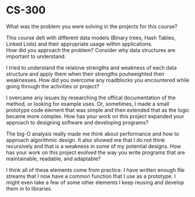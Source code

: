 # CS-300
What was the problem you were solving in the projects for this course?

This course delt with different data models (Binary trees, Hash Tables, Linked Lists) and their appropriate 
usage within applications.     
How did you approach the problem? Consider why data structures are important to understand.

I tried to understand the relatove strengths and weakness of each data structure and apply them when their 
strengths poutweighted their weaknesses.
How did you overcome any roadblocks you encountered while going through the activities or project?

I overcame any issues by researching the offical documentation of the method, or looking for example uses. Or, sometimes, 
I made a small prototype code element that was simple and then extended that as the logic became more complex.
How has your work on this project expanded your approach to designing software and developing programs?

The big-O analysis really made me think about performance and how to approach algorithmic design. It also showed me that I 
do not think recursively and that is a weakness in some of my potential designs.
How has your work on this project evolved the way you write programs that are maintainable, readable, and adaptable?

 I think all of these elements come from practice. I have written enough file streams that I now have a common function 
 that I use as a prototype. I might even take a few of some other elements I keep reusing and develop them in to libraries.

